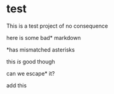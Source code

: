 # test

This is a test project of no consequence

here is some bad* markdown

*has mismatched asterisks

this *is* good though

can we escape\* it?

add this
